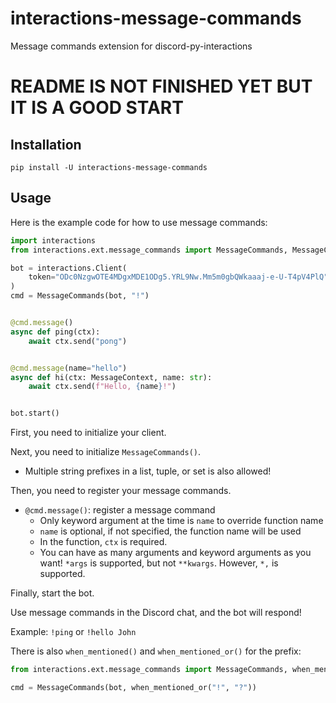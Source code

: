 # interactions-message-commands
Message commands extension for discord-py-interactions

# README IS NOT FINISHED YET BUT IT IS A GOOD START

## Installation
```
pip install -U interactions-message-commands
```

## Usage
Here is the example code for how to use message commands:
```py
import interactions
from interactions.ext.message_commands import MessageCommands, MessageContext

bot = interactions.Client(
    token="ODc0NzgwOTE4MDgxMDE1ODg5.YRL9Nw.Mm5m0gbQWkaaaj-e-U-T4pV4PlQ"
)
cmd = MessageCommands(bot, "!")


@cmd.message()
async def ping(ctx):
    await ctx.send("pong")


@cmd.message(name="hello")
async def hi(ctx: MessageContext, name: str):
    await ctx.send(f"Hello, {name}!")


bot.start()
```
First, you need to initialize your client.

Next, you need to initialize `MessageCommands()`.
- Multiple string prefixes in a list, tuple, or set is also allowed!

Then, you need to register your message commands.
- `@cmd.message()`: register a message command
    - Only keyword argument at the time is `name` to override function name
    - `name` is optional, if not specified, the function name will be used
    - In the function, `ctx` is required.
    - You can have as many arguments and keyword arguments as you want! `*args` is supported, but not `**kwargs`. However, `*,` is supported.

Finally, start the bot.

Use message commands in the Discord chat, and the bot will respond! 

Example: `!ping` or `!hello John`

There is also `when_mentioned()` and `when_mentioned_or()` for the prefix:
```py
from interactions.ext.message_commands import MessageCommands, when_mentioned_or

cmd = MessageCommands(bot, when_mentioned_or("!", "?"))
```
